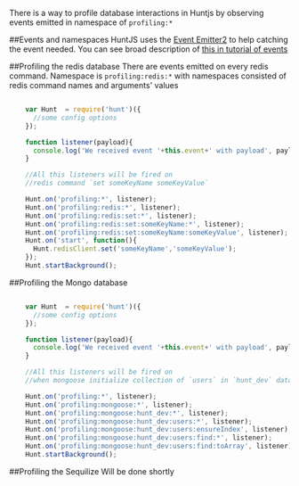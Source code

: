 There is a way to profile database interactions in Huntjs by observing events emitted in namespace of
`profiling:*`


##Events and namespaces
HuntJS uses the [Event Emitter2](https://www.npmjs.org/package/eventemitter2) to help catching the event needed.
You can see broad description of [this in tutorial of events](/documentation/tutorial-events.html)


##Profiling the redis database
There are events emitted on every redis command. Namespace is `profiling:redis:*` with namespaces consisted of redis command names and arguments' values

```javascript

    var Hunt  = require('hunt')({
      //some config options
    });

    function listener(payload){
      console.log('We received event '+this.event+' with payload', payload);
    }

    //All this listeners will be fired on
    //redis command `set someKeyName someKeyValue`

    Hunt.on('profiling:*', listener);
    Hunt.on('profiling:redis:*', listener);
    Hunt.on('profiling:redis:set:*', listener);
    Hunt.on('profiling:redis:set:someKeyName:*', listener);
    Hunt.on('profiling:redis:set:someKeyName:someKeyValue', listener);
    Hunt.on('start', function(){
      Hunt.redisClient.set('someKeyName','someKeyValue');
    });
    Hunt.startBackground();

```


##Profiling the Mongo database

```javascript

    var Hunt  = require('hunt')({
      //some config options
    });

    function listener(payload){
      console.log('We received event '+this.event+' with payload', payload);
    }

    //All this listeners will be fired on
    //when mongoose initialize collection of `users` in `hunt_dev` database

    Hunt.on('profiling:*', listener);
    Hunt.on('profiling:mongoose:*', listener);
    Hunt.on('profiling:mongoose:hunt_dev:*', listener);
    Hunt.on('profiling:mongoose:hunt_dev:users:*', listener);
    Hunt.on('profiling:mongoose:hunt_dev:users:ensureIndex', listener);
    Hunt.on('profiling:mongoose:hunt_dev:users:find:*', listener);
    Hunt.on('profiling:mongoose:hunt_dev:users:find:toArray', listener);
    Hunt.startBackground();

```

##Profiling the Sequilize
Will be done shortly
